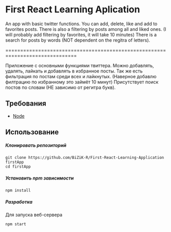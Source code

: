 # First React Learning Aplication

An app with basic twitter functions.
You can add, delete, like and add to favorites posts.
There is also a filtering by posts among all and liked ones. (I will probably add filtering by favorites, it will take 10 minutes)
There is a search for posts by words (NOT dependent on the regitra of letters).

==============================================================================

Приложение с основными функциями твиттера.
Можно добавлять, удалять, лайкать и добавлять в избранное посты.
Так же есть фильтрация по постам среди всех и лайкнутых. (Наверное добавлю филтрацию по избранному это займёт 10 минут)
Присутствует поиск постов по словам (НЕ зависимо от регитра букв). 

## Требования
- [Node](https://nodejs.org/)

## Использование
##### Клонировать репозиторий
```
git clone https://github.com/BiZiK-R/First-React-Learning-Application firstApp
cd firstApp
```
##### Установить npm зависимости
```
npm install
```
##### Разработка

Для запуска веб-сервера
```
npm start
```
